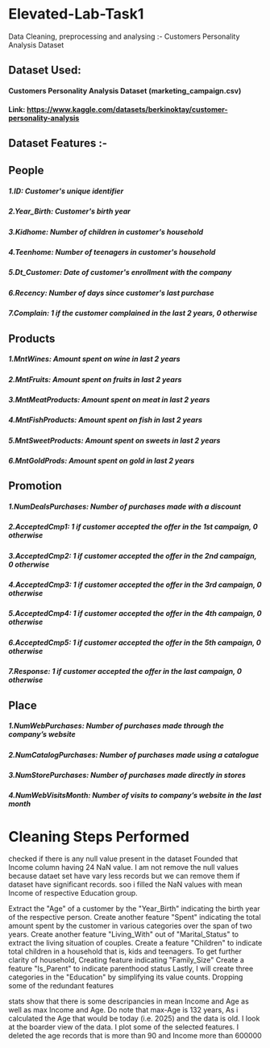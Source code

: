 # Elevated-Lab-Task1
Data Cleaning, preprocessing and analysing :- Customers Personality Analysis Dataset 
## Dataset Used:
#### Customers Personality Analysis Dataset (marketing_campaign.csv)
#### Link: https://www.kaggle.com/datasets/berkinoktay/customer-personality-analysis

## Dataset Features :-
## People
##### 1.ID: Customer's unique identifier
##### 2.Year_Birth: Customer's birth year
##### 3.Kidhome: Number of children in customer's household
##### 4.Teenhome: Number of teenagers in customer's household
##### 5.Dt_Customer: Date of customer's enrollment with the company
##### 6.Recency: Number of days since customer's last purchase
##### 7.Complain: 1 if the customer complained in the last 2 years, 0 otherwise

## Products
##### 1.MntWines: Amount spent on wine in last 2 years
##### 2.MntFruits: Amount spent on fruits in last 2 years
##### 3.MntMeatProducts: Amount spent on meat in last 2 years
##### 4.MntFishProducts: Amount spent on fish in last 2 years
##### 5.MntSweetProducts: Amount spent on sweets in last 2 years
##### 6.MntGoldProds: Amount spent on gold in last 2 years

## Promotion
##### 1.NumDealsPurchases: Number of purchases made with a discount
##### 2.AcceptedCmp1: 1 if customer accepted the offer in the 1st campaign, 0 otherwise
##### 3.AcceptedCmp2: 1 if customer accepted the offer in the 2nd campaign, 0 otherwise
##### 4.AcceptedCmp3: 1 if customer accepted the offer in the 3rd campaign, 0 otherwise
##### 5.AcceptedCmp4: 1 if customer accepted the offer in the 4th campaign, 0 otherwise
##### 6.AcceptedCmp5: 1 if customer accepted the offer in the 5th campaign, 0 otherwise
##### 7.Response: 1 if customer accepted the offer in the last campaign, 0 otherwise

## Place
##### 1.NumWebPurchases: Number of purchases made through the company’s website
##### 2.NumCatalogPurchases: Number of purchases made using a catalogue
##### 3.NumStorePurchases: Number of purchases made directly in stores
##### 4.NumWebVisitsMonth: Number of visits to company’s website in the last month

# Cleaning Steps Performed
checked if there is any null value present in the dataset
Founded that Income column having 24 NaN value.
I am not remove the null values because dataet set have vary less records but we can remove them if dataset have significant records.
soo i filled the NaN values with mean Income of respective Education group.

Extract the "Age" of a customer by the "Year_Birth" indicating the birth year of the respective person.
Create another feature "Spent" indicating the total amount spent by the customer in various categories over the span of two years.
Create another feature "Living_With" out of "Marital_Status" to extract the living situation of couples.
Create a feature "Children" to indicate total children in a household that is, kids and teenagers.
To get further clarity of household, Creating feature indicating "Family_Size"
Create a feature "Is_Parent" to indicate parenthood status
Lastly, I will create three categories in the "Education" by simplifying its value counts.
Dropping some of the redundant features

stats show that there is some descripancies in mean Income and Age as well as max Income and Age.
Do note that max-Age is 132 years, As i calculated the Age that would be today (i.e. 2025) and the data is old.
I look at the boarder view of the data. I plot some of the selected features.
I deleted the age records that is more than 90 and Income more than 600000
